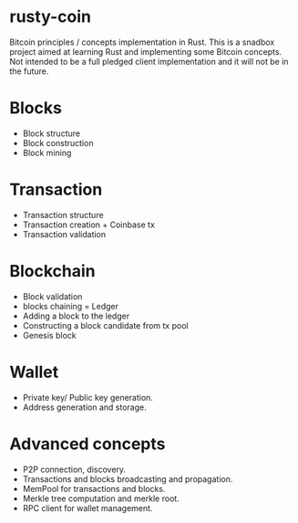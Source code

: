 # rusty-coin
Bitcoin principles / concepts implementation in Rust.
This is a snadbox project aimed at learning Rust and implementing some Bitcoin concepts.
Not intended to be a full pledged client implementation and it will not be in the future.

# Blocks
* Block structure
* Block construction
* Block mining

# Transaction
* Transaction structure
* Transaction creation + Coinbase tx
* Transaction validation


# Blockchain
* Block validation
* blocks chaining = Ledger
* Adding a block to the ledger
* Constructing a block candidate from tx pool
* Genesis block

# Wallet
* Private key/ Public key generation.
* Address generation and storage.

# Advanced concepts
* P2P connection, discovery.
* Transactions and blocks broadcasting and propagation.
* MemPool for transactions and blocks.
* Merkle tree computation and merkle root.
* RPC client for wallet management.
